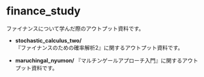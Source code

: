 # finance_study
ファイナンスについて学んだ際のアウトプット資料です。

- **stochastic_calculus_two/**  
『ファイナンスのための確率解析2』に関するアウトプット資料です。

- **maruchingal_nyumon/**
『マルチンゲールアプローチ入門』に関するアウトプット資料です。
